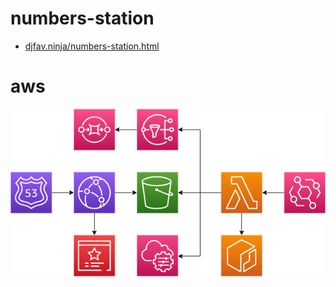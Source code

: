 # numbers-station

- [djfav.ninja/numbers-station.html](https://djfav.ninja/numbers-station.html)

# aws

![diagram](./numbers-station.drawio.png)
